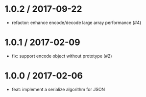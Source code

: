 
1.0.2 / 2017-09-22
==================

  * refactor: enhance encode/decode large array performance (#4)

1.0.1 / 2017-02-09
==================

  * fix: support encode object without prototype (#2)

1.0.0 / 2017-02-06
==================

 * feat: implement a serialize algorithm for JSON
